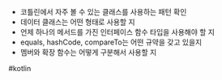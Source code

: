 - 코틀린에서 자주 볼 수 있는 클래스를 사용하는 패턴 확인
- 데이터 클래스는 어떤 형태로 사용할 지
- 언제 하나의 메서드를 가진 인터페이스 함수 타입을 사용해야 할 지
- equals, hashCode, compareTo는 어떤 규약을 갖고 있을지
- 멤버와 확장 함수는 어떻게 구분해서 사용할 지

#kotlin 